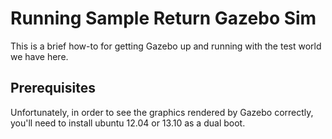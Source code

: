 Running Sample Return Gazebo Sim
================================

This is a brief how-to for getting Gazebo up and running with the test world we have here.

Prerequisites
-------------

Unfortunately, in order to see the graphics rendered by Gazebo correctly, you'll need to install ubuntu 12.04 or 13.10 as a dual boot.
